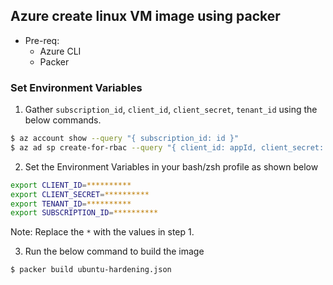 ## Azure create linux VM image using packer

* Pre-req:
  - Azure CLI
  - Packer

### Set Environment Variables
1. Gather `subscription_id`, `client_id`, `client_secret`, `tenant_id` using the below commands.
  ```bash
  $ az account show --query "{ subscription_id: id }"
  $ az ad sp create-for-rbac --query "{ client_id: appId, client_secret: password, tenant_id: tenant }"
  ```
2. Set the Environment Variables in your bash/zsh profile as shown below
  ```bash
  export CLIENT_ID=**********
  export CLIENT_SECRET=**********
  export TENANT_ID=**********
  export SUBSCRIPTION_ID=**********
  ```
  Note: Replace the `*` with the values in step 1.

3. Run the below command to build the image
  ```bash
  $ packer build ubuntu-hardening.json
  ```
